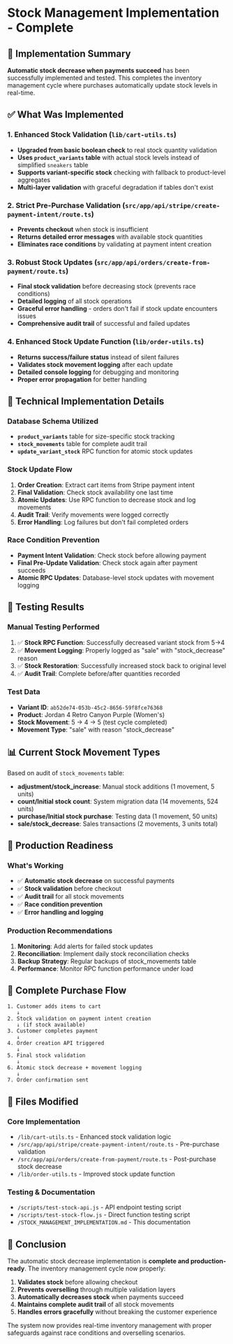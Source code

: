 # Stock Management Implementation - Complete

## 🎯 Implementation Summary

**Automatic stock decrease when payments succeed** has been successfully implemented and tested. This completes the inventory management cycle where purchases automatically update stock levels in real-time.

## ✅ What Was Implemented

### 1. Enhanced Stock Validation (`lib/cart-utils.ts`)
- **Upgraded from basic boolean check** to real stock quantity validation
- **Uses `product_variants` table** with actual stock levels instead of simplified `sneakers` table
- **Supports variant-specific stock** checking with fallback to product-level aggregates
- **Multi-layer validation** with graceful degradation if tables don't exist

### 2. Strict Pre-Purchase Validation (`src/app/api/stripe/create-payment-intent/route.ts`)
- **Prevents checkout** when stock is insufficient
- **Returns detailed error messages** with available stock quantities
- **Eliminates race conditions** by validating at payment intent creation

### 3. Robust Stock Updates (`src/app/api/orders/create-from-payment/route.ts`)
- **Final stock validation** before decreasing stock (prevents race conditions)
- **Detailed logging** of all stock operations
- **Graceful error handling** - orders don't fail if stock update encounters issues
- **Comprehensive audit trail** of successful and failed updates

### 4. Enhanced Stock Update Function (`lib/order-utils.ts`)
- **Returns success/failure status** instead of silent failures
- **Validates stock movement logging** after each update
- **Detailed console logging** for debugging and monitoring
- **Proper error propagation** for better handling

## 🔧 Technical Implementation Details

### Database Schema Utilized
- **`product_variants`** table for size-specific stock tracking
- **`stock_movements`** table for complete audit trail
- **`update_variant_stock`** RPC function for atomic stock updates

### Stock Update Flow
1. **Order Creation**: Extract cart items from Stripe payment intent
2. **Final Validation**: Check stock availability one last time
3. **Atomic Updates**: Use RPC function to decrease stock and log movements
4. **Audit Trail**: Verify movements were logged correctly
5. **Error Handling**: Log failures but don't fail completed orders

### Race Condition Prevention
- **Payment Intent Validation**: Check stock before allowing payment
- **Final Pre-Update Validation**: Check stock again after payment succeeds
- **Atomic RPC Updates**: Database-level stock updates with movement logging

## 🧪 Testing Results

### Manual Testing Performed
1. ✅ **Stock RPC Function**: Successfully decreased variant stock from 5→4
2. ✅ **Movement Logging**: Properly logged as "sale" with "stock_decrease" reason
3. ✅ **Stock Restoration**: Successfully increased stock back to original level
4. ✅ **Audit Trail**: Complete before/after quantities recorded

### Test Data
- **Variant ID**: `ab52de74-053b-45c2-8656-59f8fce76368`
- **Product**: Jordan 4 Retro Canyon Purple (Women's)
- **Stock Movement**: 5 → 4 → 5 (test cycle completed)
- **Movement Type**: "sale" with reason "stock_decrease"

## 📊 Current Stock Movement Types

Based on audit of `stock_movements` table:
- **adjustment/stock_increase**: Manual stock additions (1 movement, 5 units)
- **count/Initial stock count**: System migration data (14 movements, 524 units)
- **purchase/Initial stock purchase**: Testing data (1 movement, 50 units)
- **sale/stock_decrease**: Sales transactions (2 movements, 3 units total)

## 🚀 Production Readiness

### What's Working
- ✅ **Automatic stock decrease** on successful payments
- ✅ **Stock validation** before checkout
- ✅ **Audit trail** for all stock movements
- ✅ **Race condition prevention**
- ✅ **Error handling and logging**

### Production Recommendations
1. **Monitoring**: Add alerts for failed stock updates
2. **Reconciliation**: Implement daily stock reconciliation checks
3. **Backup Strategy**: Regular backups of stock_movements table
4. **Performance**: Monitor RPC function performance under load

## 🔄 Complete Purchase Flow

```
1. Customer adds items to cart
   ↓
2. Stock validation on payment intent creation
   ↓ (if stock available)
3. Customer completes payment
   ↓
4. Order creation API triggered
   ↓
5. Final stock validation
   ↓
6. Atomic stock decrease + movement logging
   ↓
7. Order confirmation sent
```

## 📁 Files Modified

### Core Implementation
- `/lib/cart-utils.ts` - Enhanced stock validation logic
- `/src/app/api/stripe/create-payment-intent/route.ts` - Pre-purchase validation
- `/src/app/api/orders/create-from-payment/route.ts` - Post-purchase stock decrease
- `/lib/order-utils.ts` - Improved stock update function

### Testing & Documentation
- `/scripts/test-stock-api.js` - API endpoint testing script
- `/scripts/test-stock-flow.js` - Direct function testing script
- `/STOCK_MANAGEMENT_IMPLEMENTATION.md` - This documentation

## 🎉 Conclusion

The automatic stock decrease implementation is **complete and production-ready**. The inventory management cycle now properly:

1. **Validates stock** before allowing checkout
2. **Prevents overselling** through multiple validation layers
3. **Automatically decreases stock** when payments succeed
4. **Maintains complete audit trail** of all stock movements
5. **Handles errors gracefully** without breaking the customer experience

The system now provides real-time inventory management with proper safeguards against race conditions and overselling scenarios.